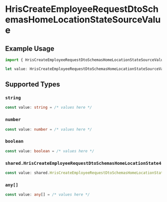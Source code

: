# HrisCreateEmployeeRequestDtoSchemasHomeLocationStateSourceValue

## Example Usage

```typescript
import { HrisCreateEmployeeRequestDtoSchemasHomeLocationStateSourceValue } from "@stackone/stackone-client-ts/sdk/models/shared";

let value: HrisCreateEmployeeRequestDtoSchemasHomeLocationStateSourceValue = ["<value>"];
```

## Supported Types

### `string`

```typescript
const value: string = /* values here */
```

### `number`

```typescript
const value: number = /* values here */
```

### `boolean`

```typescript
const value: boolean = /* values here */
```

### `shared.HrisCreateEmployeeRequestDtoSchemasHomeLocationState4`

```typescript
const value: shared.HrisCreateEmployeeRequestDtoSchemasHomeLocationState4 = /* values here */
```

### `any[]`

```typescript
const value: any[] = /* values here */
```

